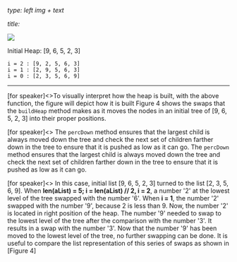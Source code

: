 _type: left img + text_

_title:_



![](https://runestone.academy/runestone/books/published/pythonds/_images/buildheap.png)

Initial Heap: [9, 6, 5, 2, 3]
                
    i = 2 : [9, 2, 5, 6, 3]
    i = 1 : [2, 9, 5, 6, 3]
    i = 0 : [2, 3, 5, 6, 9]

---
[for speaker]<>To visually interpret how the heap is built, with the above function, the figure will depict how it is built
Figure 4 shows the swaps that the `buildHeap` method makes as it moves the nodes in an initial tree of [9, 6, 5, 2, 3] into their proper positions. 

[for speaker]<> The `percDown` method ensures that the largest child is always moved down the tree and check the next set of children farther down in the tree to ensure that it is pushed as low as it can go. 
The `percDown` method ensures that the largest child is always moved down the tree and check the next set of children farther down in the tree to ensure that it is pushed as low as it can go. 

[for speaker]<> In this case, initial list [9, 6, 5, 2, 3] turned to the list [2, 3, 5, 6, 9]. When **len(aList) = 5; i = len(aList) // 2, i = 2**, a number '2' at the lowest level of the tree swapped with the number '6'. When **i = 1**, the number '2' swapped with the number '9', because 2 is less than 9. Now, the number '2' is located in right position of the heap. The number '9' needed to swap to the lowest level of the tree after the comparison with the number '3'. It results in a swap with the number '3'. Now that the number '9' has been moved to the lowest level of the tree, no further swapping can be done. It is useful to compare the list representation of this series of swaps as shown in [Figure 4]
